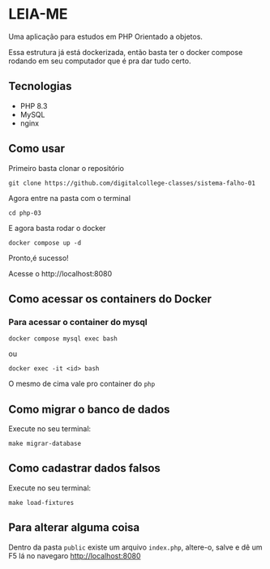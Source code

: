 # LEIA-ME

Uma aplicação para estudos em PHP Orientado a objetos.

Essa estrutura já está dockerizada, então basta ter o docker compose rodando em seu computador que é pra dar tudo certo.

## Tecnologias

- PHP 8.3
- MySQL
- nginx

## Como usar

Primeiro basta clonar o repositório

`git clone https://github.com/digitalcollege-classes/sistema-falho-01`

Agora entre na pasta com o terminal 

`cd php-03`

E agora basta rodar o docker

`docker compose up -d`

Pronto,é sucesso!

Acesse o http://localhost:8080

## Como acessar os containers do Docker
### Para acessar o container do mysql
```shell
docker compose mysql exec bash
```

ou

```shell
docker exec -it <id> bash
```

O mesmo de cima vale pro container do `php`

## Como migrar o banco de dados
Execute no seu terminal:
```shell
make migrar-database
```
## Como cadastrar dados falsos
Execute no seu terminal:
```shell
make load-fixtures
```


## Para alterar alguma coisa

Dentro da pasta `public` existe um arquivo `index.php`, altere-o, salve e dê um F5 lá no navegaro <http://localhost:8080>
